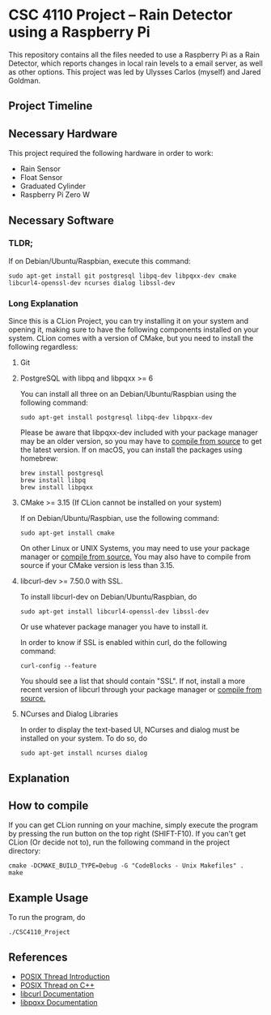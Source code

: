 

# CSC 4110 Project &#x2013; Rain Detector using a Raspberry Pi

This repository contains all the files needed to use a Raspberry Pi as a Rain Detector, which reports changes in local rain levels to a email server, as well as other options.
This project was led by Ulysses Carlos (myself) and Jared Goldman.


## Project Timeline


## Necessary Hardware

This project required the following hardware in order to work:

-   Rain Sensor
-   Float Sensor
-   Graduated Cylinder
-   Raspberry Pi Zero W


## Necessary Software


### TLDR;

If on Debian/Ubuntu/Raspbian, execute this command:

    sudo apt-get install git postgresql libpq-dev libpqxx-dev cmake libcurl4-openssl-dev ncurses dialog libssl-dev


### Long Explanation

Since this is a CLion Project, you can try installing it on your system and opening it, making sure to have the following components installed on your system. CLion comes with a version of CMake, but you need to install the following regardless:

1.  Git

2.  PostgreSQL with libpq and libpqxx >= 6

    You can install all three on an Debian/Ubuntu/Raspbian using the following command:
    
        sudo apt-get install postgresql libpq-dev libpqxx-dev
    
    Please be aware that libpqxx-dev included with your package manager may be an older version, so you may have to [compile from source](https://github.com/jtv/libpqxx) to get the latest version.
    If on macOS, you can install the packages using homebrew:
    
        brew install postgresql
        brew install libpq
        brew install libpqxx

3.  CMake >= 3.15 (If CLion cannot be installed on your system)

    If on Debian/Ubuntu/Raspbian, use the following command:
    
        sudo apt-get install cmake
    
    On other Linux or UNIX Systems, you may need to use your package manager or [compile from source.](https://cmake.org/download/) You may also have to compile from source if your CMake version is less than 3.15.

4.  libcurl-dev >= 7.50.0 with SSL.

    To install libcurl-dev on Debian/Ubuntu/Raspbian, do
    
        sudo apt-get install libcurl4-openssl-dev libssl-dev
    
    Or use whatever package manager you have to install it.
    
    In order to know if SSL is enabled within curl, do the following command:
    
        curl-config --feature
    
    You should see a list that should contain "SSL". If not, install a more recent version of libcurl through your package manager or [compile from source.](https://curl.haxx.se/download.html)

5.  NCurses and Dialog Libraries

    In order to display the text-based UI, NCurses and dialog must be installed on your system.
    To do so, do
    
        sudo apt-get install ncurses dialog


## Explanation


## How to compile

If you can get CLion running on your machine, simply execute the program by pressing the run button on the top right (SHIFT-F10). If you can't get CLion (Or decide not to), run the following command in the project directory:

    cmake -DCMAKE_BUILD_TYPE=Debug -G "CodeBlocks - Unix Makefiles" .
    make


## Example Usage

To run the program, do

    ./CSC4110_Project


## References

-   [POSIX Thread Introduction](https://computing.llnl.gov/tutorials/pthreads/)
-   [POSIX Thread on C++](https://www.cs.cmu.edu/afs/cs/academic/class/15492-f07/www/pthreads.html)
-   [libcurl Documentation](https://curl.haxx.se/libcurl/c/)
-   [libpqxx Documentation](https://libpqxx.readthedocs.io/en/latest/)

